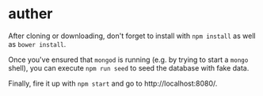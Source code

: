 # auther

After cloning or downloading, don't forget to install with `npm install` as well as `bower install`.

Once you've ensured that `mongod` is running (e.g. by trying to start a `mongo` shell), you can execute `npm run seed` to seed the database with fake data.

Finally, fire it up with `npm start` and go to http://localhost:8080/.
